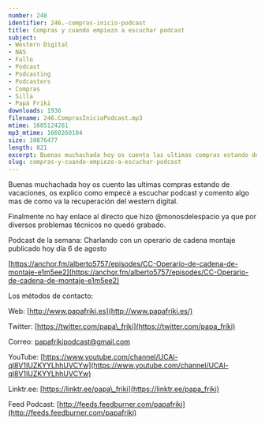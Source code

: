 ```yaml
---
number: 248
identifier: 246.-compras-inicio-podcast
title: Compras y cuando empiezo a escuchar podcast
subject:
- Western Digital
- NAS
- Fallo
- Podcast
- Podcasting
- Podcasters
- Compras
- Silla
- Papá Friki
downloads: 1936
filename: 246.ComprasInicioPodcast.mp3
mtime: 1685124261
mp3_mtime: 1660260104
size: 10876477
length: 821
excerpt: Buenas muchachada hoy os cuento las ultimas compras estando de vacaciones, os cuento como empecé a escuchar podcast y os cuento algo mas del western digital
slug: compras-y-cuando-empiezo-a-escuchar-podcast
---
```

Buenas muchachada hoy os cuento las ultimas compras estando de vacaciones, os explico como empecé a escuchar podcast y comento algo mas de como va la recuperación del western digital.

Finalmente no hay enlace al directo que hizo @monosdelespacio ya que por diversos problemas técnicos no quedó grabado.

Podcast de la semana: Charlando con un operario de cadena montaje publicado hoy día 6 de agosto

[https://anchor.fm/alberto5757/episodes/CC-Operario-de-cadena-de-montaje-e1m5ee2](https://anchor.fm/alberto5757/episodes/CC-Operario-de-cadena-de-montaje-e1m5ee2)  

Los métodos de contacto:  

Web: [http://www.papafriki.es](http://www.papafriki.es/)  

Twitter: [https://twitter.com/papa\_friki](https://twitter.com/papa_friki)

Correo: [papafrikipodcast@gmail.com](https://archive.org/details/papafrikipodast@gmail.com)

YouTube: [https://www.youtube.com/channel/UCAl-ql8V1IUZKYYLhhUVCYw](https://www.youtube.com/channel/UCAl-ql8V1IUZKYYLhhUVCYw)  

Linktr.ee: [https://linktr.ee/papa\_friki](https://linktr.ee/papa_friki)  

Feed Podcast: [http://feeds.feedburner.com/papafriki](http://feeds.feedburner.com/papafriki)